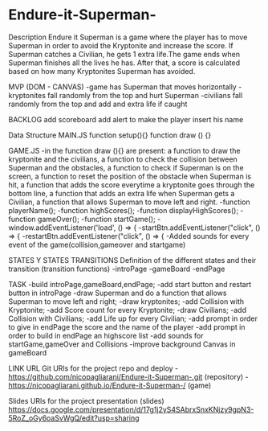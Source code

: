 # Endure-it-Superman-
Description
Endure it Superman is a game where the player has to move Superman in order to avoid the Kryptonite and increase the score. If Superman catches a Civilian, he gets 1 extra life.The game ends when Superman finishes all the lives he has. After that, a score is calculated based on how many Kryptonites Superman has avoided.

MVP (DOM - CANVAS)
-game has Superman that moves horizontally
-kryptonites fall randomly from the top and hurt Superman
-civilians fall randomly from the top and add and extra life if caught

BACKLOG
add scoreboard
add alert to make the player insert his name

Data Structure
MAIN.JS
function setup(){}
function draw () {}

GAME.JS
-in the function draw (){} are present:
a function to draw the kryptonite and the civilians,
a function to check the collision between Superman and the obstacles,
a function to check if Superman is on the screen,
a function to reset the position of the obstacle when Superman is hit,
a function that adds the score everytime a kryptonite goes through the bottom line,
a function that adds an extra life when Superman gets a Civilian,
a function that allows Superman to move left and right.
-function playerName();
-function highScores();
-function displayHighScores();
-function gameOver();
-function startGame();
-window.addEventListener('load', () => { 
-startBtn.addEventListener("click", () => {
-restartBtn.addEventListener("click", () => {
-Added sounds for every event of the game(collision,gameover and startgame)

STATES Y STATES TRANSITIONS
Definition of the different states and their transition (transition functions)
-introPage
-gameBoard
-endPage 

TASK
-build introPage,gameBoard,endPage;
-add start button and restart button in introPage
-draw Superman and do a function that allows Superman to move left and right;
-draw kryptonites;
-add Collision with Kryptonite;
-add Score count for every Kryptonite;
-draw Civilians;
-add Collision with Civilians;
-add Life up for every Civilian;
-add prompt in order to give in endPage the score and the name of the player
-add prompt in order to build in endPage an highscore list
-add sounds for startGame,gameOver and Collisions
-improve background Canvas in gameBoard

LINK URL
Git
URls for the project repo and deploy 
-https://github.com/nicopagliarani/Endure-it-Superman-.git (repository)
-https://nicopagliarani.github.io/Endure-it-Superman-/ (game)

Slides
URls for the project presentation (slides) https://docs.google.com/presentation/d/17g1j2yS4SAbrxSnxKNjzy9gpN3-5RoZ_oGy6oaSvWgQ/edit?usp=sharing